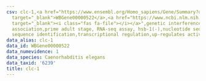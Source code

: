```yaml
---
csv: clc-1,<a href="https://www.ensembl.org/Homo_sapiens/Gene/Summary?db=core;g=WBGene00000522"
  target="_blank">WBGene00000522</a>,<a href="https://www.ncbi.nlm.nih.gov/pubmed/30894454"
  target="_blank"><i class="fas fa-file"></i></a>",genetic interference,functional
  association,prime adult stage, RNA-seq assay, hsb-1(-),nucleotide sequence identification,nucleotide
  sequence identification,transcriptional regulation,up-regulates activity
data_alias: clc-1
data_id: WBGene00000522
data_numevidence: 1
data_species: Caenorhabditis elegans
data_taxid: '6239'
title: clc-1
---
```

